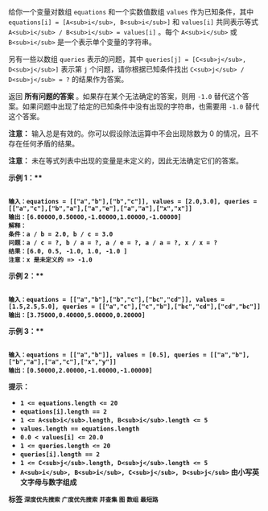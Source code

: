 给你一个变量对数组 `equations` 和一个实数值数组 `values` 作为已知条件，其中 `equations[i] = [A<sub>i</sub>, B<sub>i</sub>]` 和 `values[i]` 共同表示等式 `A<sub>i</sub> / B<sub>i</sub> = values[i]` 。每个 `A<sub>i</sub>` 或 `B<sub>i</sub>` 是一个表示单个变量的字符串。

另有一些以数组 `queries` 表示的问题，其中 `queries[j] = [C<sub>j</sub>, D<sub>j</sub>]` 表示第 `j` 个问题，请你根据已知条件找出 `C<sub>j</sub> / D<sub>j</sub> = ?` 的结果作为答案。

返回 **所有问题的答案** 。如果存在某个无法确定的答案，则用 `-1.0` 替代这个答案。如果问题中出现了给定的已知条件中没有出现的字符串，也需要用 `-1.0` 替代这个答案。

 **注意：** 输入总是有效的。你可以假设除法运算中不会出现除数为 0 的情况，且不存在任何矛盾的结果。

 **注意：** 未在等式列表中出现的变量是未定义的，因此无法确定它们的答案。

 

<strong class="example">示例 1：** 

```

输入：equations = [["a","b"],["b","c"]], values = [2.0,3.0], queries = [["a","c"],["b","a"],["a","e"],["a","a"],["x","x"]]
输出：[6.00000,0.50000,-1.00000,1.00000,-1.00000]
解释：
条件：a / b = 2.0, b / c = 3.0
问题：a / c = ?, b / a = ?, a / e = ?, a / a = ?, x / x = ?
结果：[6.0, 0.5, -1.0, 1.0, -1.0 ]
注意：x 是未定义的 => -1.0
```
<strong class="example">示例 2：** 

```

输入：equations = [["a","b"],["b","c"],["bc","cd"]], values = [1.5,2.5,5.0], queries = [["a","c"],["c","b"],["bc","cd"],["cd","bc"]]
输出：[3.75000,0.40000,5.00000,0.20000]

```
<strong class="example">示例 3：** 

```

输入：equations = [["a","b"]], values = [0.5], queries = [["a","b"],["b","a"],["a","c"],["x","y"]]
输出：[0.50000,2.00000,-1.00000,-1.00000]

```
 

 **提示：** 
-  `1 <= equations.length <= 20` 
-  `equations[i].length == 2` 
-  `1 <= A<sub>i</sub>.length, B<sub>i</sub>.length <= 5` 
-  `values.length == equations.length` 
-  `0.0 < values[i] <= 20.0` 
-  `1 <= queries.length <= 20` 
-  `queries[i].length == 2` 
-  `1 <= C<sub>j</sub>.length, D<sub>j</sub>.length <= 5` 
-  `A<sub>i</sub>, B<sub>i</sub>, C<sub>j</sub>, D<sub>j</sub>` 由小写英文字母与数字组成
 
**标签**
`深度优先搜索` `广度优先搜索` `并查集` `图` `数组` `最短路` 

